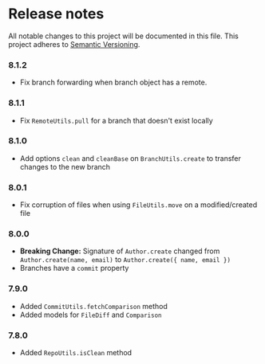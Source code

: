 # Release notes
All notable changes to this project will be documented in this file.
This project adheres to [Semantic Versioning](http://semver.org/).

### 8.1.2

- Fix branch forwarding when branch object has a remote.

### 8.1.1

- Fix `RemoteUtils.pull` for a branch that doesn't exist locally

### 8.1.0

- Add options `clean` and `cleanBase` on `BranchUtils.create` to transfer changes to the new branch

### 8.0.1

- Fix corruption of files when using `FileUtils.move` on a modified/created file

### 8.0.0

- **Breaking Change:** Signature of `Author.create` changed from `Author.create(name, email)` to `Author.create({ name, email })`
- Branches have a `commit` property

### 7.9.0

- Added `CommitUtils.fetchComparison` method
- Added models for `FileDiff` and `Comparison`

### 7.8.0

- Added `RepoUtils.isClean` method
